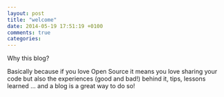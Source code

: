 ```yaml
---
layout: post
title: "welcome"
date: 2014-05-19 17:51:19 +0100
comments: true
categories:
---
```


Why this blog?

Basically because if you love Open Source it means you love sharing your code but also the experiences (good and bad!) behind it, tips, lessons learned ... and a blog is a great way to do so!
